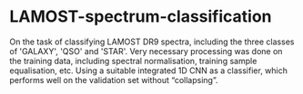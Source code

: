 # LAMOST-spectrum-classification
On the task of classifying LAMOST DR9 spectra, including the three classes of 'GALAXY', 'QSO' and 'STAR'. Very necessary processing was done on the training data, including spectral normalisation, training sample equalisation, etc. Using a suitable integrated 1D CNN as a classifier, which performs well on the validation set without “collapsing”.  
